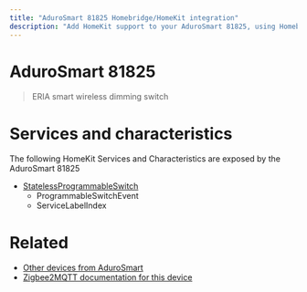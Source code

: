 ```yaml
---
title: "AduroSmart 81825 Homebridge/HomeKit integration"
description: "Add HomeKit support to your AduroSmart 81825, using Homebridge, Zigbee2MQTT and homebridge-z2m."
---
```

<!---
This file has been GENERATED using src/docgen/docgen.ts
DO NOT EDIT THIS FILE MANUALLY!
-->
# AduroSmart 81825
> ERIA smart wireless dimming switch


# Services and characteristics
The following HomeKit Services and Characteristics are exposed by
the AduroSmart 81825

* [StatelessProgrammableSwitch](../../action.md)
  * ProgrammableSwitchEvent
  * ServiceLabelIndex


# Related
* [Other devices from AduroSmart](../index.md#adurosmart)
* [Zigbee2MQTT documentation for this device](https://www.zigbee2mqtt.io/devices/81825.html)